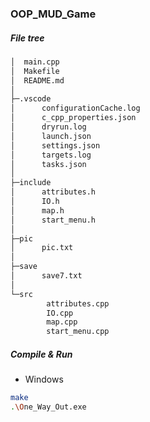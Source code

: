 ### OOP_MUD_Game

##### File tree

````bash
│  main.cpp
│  Makefile
│  README.md
│
├─.vscode
│      configurationCache.log
│      c_cpp_properties.json
│      dryrun.log
│      launch.json
│      settings.json
│      targets.log
│      tasks.json
│
├─include
│      attributes.h
│      IO.h
│      map.h
│      start_menu.h
│
├─pic
│      pic.txt
│
├─save
│      save7.txt
│
└─src
        attributes.cpp
        IO.cpp
        map.cpp
        start_menu.cpp
````

##### Compile & Run

- Windows

````bash
make
.\One_Way_Out.exe
````

